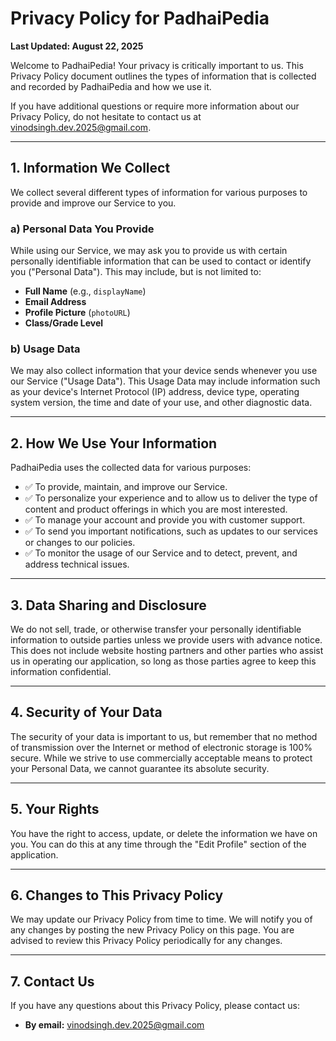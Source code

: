 # Privacy Policy for PadhaiPedia

**Last Updated: August 22, 2025**

Welcome to PadhaiPedia! Your privacy is critically important to us. This Privacy Policy document outlines the types of information that is collected and recorded by PadhaiPedia and how we use it.

If you have additional questions or require more information about our Privacy Policy, do not hesitate to contact us at vinodsingh.dev.2025@gmail.com.

---

## 1. Information We Collect

We collect several different types of information for various purposes to provide and improve our Service to you.

### a) Personal Data You Provide
While using our Service, we may ask you to provide us with certain personally identifiable information that can be used to contact or identify you ("Personal Data"). This may include, but is not limited to:
- **Full Name** (e.g., `displayName`)
- **Email Address**
- **Profile Picture** (`photoURL`)
- **Class/Grade Level**

### b) Usage Data
We may also collect information that your device sends whenever you use our Service ("Usage Data"). This Usage Data may include information such as your device's Internet Protocol (IP) address, device type, operating system version, the time and date of your use, and other diagnostic data.

---

## 2. How We Use Your Information

PadhaiPedia uses the collected data for various purposes:
- ✅ To provide, maintain, and improve our Service.
- ✅ To personalize your experience and to allow us to deliver the type of content and product offerings in which you are most interested.
- ✅ To manage your account and provide you with customer support.
- ✅ To send you important notifications, such as updates to our services or changes to our policies.
- ✅ To monitor the usage of our Service and to detect, prevent, and address technical issues.

---

## 3. Data Sharing and Disclosure

We do not sell, trade, or otherwise transfer your personally identifiable information to outside parties unless we provide users with advance notice. This does not include website hosting partners and other parties who assist us in operating our application, so long as those parties agree to keep this information confidential.

---

## 4. Security of Your Data

The security of your data is important to us, but remember that no method of transmission over the Internet or method of electronic storage is 100% secure. While we strive to use commercially acceptable means to protect your Personal Data, we cannot guarantee its absolute security.

---

## 5. Your Rights

You have the right to access, update, or delete the information we have on you. You can do this at any time through the "Edit Profile" section of the application.

---

## 6. Changes to This Privacy Policy

We may update our Privacy Policy from time to time. We will notify you of any changes by posting the new Privacy Policy on this page. You are advised to review this Privacy Policy periodically for any changes.

---

## 7. Contact Us

If you have any questions about this Privacy Policy, please contact us:
- **By email:** vinodsingh.dev.2025@gmail.com
